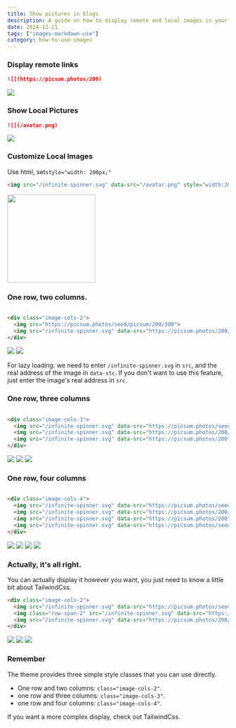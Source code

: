 ```yaml
---
title: Show pictures in blogs
description: A guide on how to display remote and local images in your blog posts, including customization and layout options.
date: 2024-12-21
tags: ["images-markdown-use"]
category: how-to-use-images
---
```


### Display remote links

```md
![](https://picsum.photos/200)
```

![](https://picsum.photos/200)

### Show Local Pictures

```md
![](/avatar.png)
```

![](/avatar.png)

### Customize Local Images

Use html, set`style="width: 200px;"`

```html
<img src="/infinite-spinner.svg" data-src="/avatar.png" style="width:200px;">
```

<img src="/infinite-spinner.svg" data-src="/avatar.png" style="width:200px;">

### One row, two columns.

```html

<div class="image-cols-2">
  <img src="https://picsum.photos/seed/picsum/200/300">
  <img src="/infinite-spinner.svg" data-src="https://picsum.photos/200/300">
</div>
```

<div class="image-cols-2">
  <img src="https://picsum.photos/seed/picsum/200/300">
  <img src="/infinite-spinner.svg" data-src="https://picsum.photos/200/300" >
</div>


For lazy loading: we need to enter `/infinite-spinner.svg` in `src`, and the real address of the image in `data-stc`. If you don't want to use this feature, just enter the image's real address in `src`.

### One row, three columns

```html

<div class="image-cols-3">
  <img src="/infinite-spinner.svg" data-src="https://picsum.photos/seed/picsum/200/300">
  <img src="/infinite-spinner.svg" data-src="https://picsum.photos/200/300">
  <img src="/infinite-spinner.svg" data-src="https://picsum.photos/200">
</div>
```

<div class="image-cols-3">
  <img src="/infinite-spinner.svg" data-src="https://picsum.photos/seed/picsum/200/300">
  <img src="/infinite-spinner.svg" data-src="https://picsum.photos/200/300" >
  <img src="/infinite-spinner.svg" data-src="https://picsum.photos/200" >
</div>

### One row, four columns

```html

<div class="image-cols-4">
  <img src="/infinite-spinner.svg" data-src="https://picsum.photos/seed/picsum/200/300">
  <img src="/infinite-spinner.svg" data-src="https://picsum.photos/200/300">
  <img src="/infinite-spinner.svg" data-src="https://picsum.photos/200">
  <img src="/infinite-spinner.svg" data-src="https://picsum.photos/seed/picsum/200/300">
</div>
```

<div class="image-cols-4">
  <img class="object-fill" src="/infinite-spinner.svg" data-src="https://picsum.photos/seed/picsum/200/300">
  <img class="object-fill" src="/infinite-spinner.svg" data-src="https://picsum.photos/200/300" >
  <img class="object-fill" src="/infinite-spinner.svg" data-src="https://picsum.photos/200" >
  <img src="/infinite-spinner.svg" data-src="https://picsum.photos/seed/picsum/200/300">
</div>

### Actually, it's all right.

You can actually display it however you want, you just need to know a little bit about TailwindCss.

```html
<div class="image-cols-2">
  <img src="/infinite-spinner.svg" data-src="https://picsum.photos/seed/picsum/200/300">
  <img class="row-span-2" src="/infinite-spinner.svg" data-src="https://share.cirry.cn/images/astro-yi/pexels-jeffer-berrire-9027257.jpg">
  <img src="/infinite-spinner.svg" data-src="https://picsum.photos/200/300">
</div>
```

<div class="image-cols-2">
<img src="/infinite-spinner.svg" class="object-fill" data-src="https://picsum.photos/seed/picsum/200/300">
<img class="row-span-2 object-fill" src="/infinite-spinner.svg" data-src="https://share.cirry.cn/images/astro-yi/pexels-photo-8907866.jpeg">
<img src="/infinite-spinner.svg" class="object-fill" data-src="https://picsum.photos/200">
</div>

### Remember

The theme provides three simple style classes that you can use directly.

+ One row and two columns: `class="image-cols-2"`.
+ one row and three columns: `class="image-cols-3"`.
+ one row and four columns: `class="image-cols-4"`.

If you want a more complex display, check out TailwindCss.